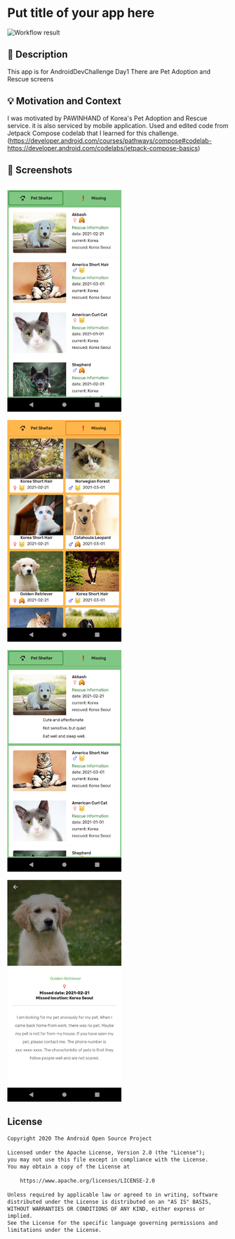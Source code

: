 # Put title of your app here

<!--- Replace <OWNER> with your Github Username and <REPOSITORY> with the name of your repository. -->
<!--- You can find both of these in the url bar when you open your repository in github. -->
![Workflow result](https://github.com/leeyookyoung/PetAdoptionApp/workflows/Check/badge.svg)


## :scroll: Description
<!--- Describe your app in one or two sentences -->
This app is for AndroidDevChallenge Day1
There are Pet Adoption and Rescue screens


## :bulb: Motivation and Context
<!--- Optionally point readers to interesting parts of your submission. -->
<!--- What are you especially proud of? -->
I was motivated by PAWINHAND of Korea's Pet Adoption and Rescue service.
it is also serviced by mobile application.
Used and edited code from Jetpack Compose codelab that I learned for this challenge.
(https://developer.android.com/courses/pathways/compose#codelab-https://developer.android.com/codelabs/jetpack-compose-basics)


## :camera_flash: Screenshots
<!-- You can add more screenshots here if you like -->
<img src="/results/screenshot_1.png" width="260">&emsp;<img src="/results/screenshot_2.png" width="260">
<img src="/results/screenshot_3.png" width="260">&emsp;<img src="/results/screenshot_4.png" width="260">

## License
```
Copyright 2020 The Android Open Source Project

Licensed under the Apache License, Version 2.0 (the "License");
you may not use this file except in compliance with the License.
You may obtain a copy of the License at

    https://www.apache.org/licenses/LICENSE-2.0

Unless required by applicable law or agreed to in writing, software
distributed under the License is distributed on an "AS IS" BASIS,
WITHOUT WARRANTIES OR CONDITIONS OF ANY KIND, either express or implied.
See the License for the specific language governing permissions and
limitations under the License.
```